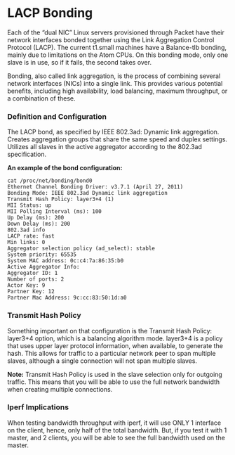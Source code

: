 # LACP Bonding

Each of the “dual NIC” Linux servers provisioned through Packet have their network interfaces bonded together using the Link Aggregation Control Protocol (LACP).  The current t1.small machines have a Balance-tlb bonding, mainly due to limitations on the Atom CPUs. On this bonding mode, only one slave is in use, so if it fails, the second takes over.

Bonding, also called link aggregation, is the process of combining several network interfaces (NICs) into a single link.  This provides various potential benefits, including high availability, load balancing, maximum throughput, or a combination of these.


### Definition and Configuration
The LACP bond, as specified by IEEE 802.3ad: Dynamic link aggregation. Creates aggregation groups that share the same speed and duplex settings. Utilizes all slaves in the active aggregator according to the 802.3ad specification.

**An example of the bond configuration:**
```
cat /proc/net/bonding/bond0
Ethernet Channel Bonding Driver: v3.7.1 (April 27, 2011)
Bonding Mode: IEEE 802.3ad Dynamic link aggregation
Transmit Hash Policy: layer3+4 (1)
MII Status: up
MII Polling Interval (ms): 100
Up Delay (ms): 200
Down Delay (ms): 200
802.3ad info
LACP rate: fast
Min links: 0
Aggregator selection policy (ad_select): stable
System priority: 65535
System MAC address: 0c:c4:7a:86:35:b0
Active Aggregator Info:
Aggregator ID: 1
Number of ports: 2
Actor Key: 9
Partner Key: 12
Partner Mac Address: 9c:cc:83:50:1d:a0
```

### Transmit Hash Policy
Something important on that configuration is the Transmit Hash Policy: layer3+4 option, which is a balancing algorithm mode. layer3+4 is a policy that uses upper layer protocol information, when available, to generate the hash. This allows for traffic to a particular network peer to span multiple slaves, although a single connection will not span multiple slaves.

**Note:** Transmit Hash Policy is used in the slave selection only for outgoing traffic.  This means that you will be able to use the full network bandwidth when creating multiple connections.


### Iperf Implications
When testing bandwidth throughput with iperf, it will use ONLY 1 interface on the client, hence, only half of the total bandwidth. But, if you test it with 1 master, and 2 clients, you will be able to see the full bandwidth used on the master.
